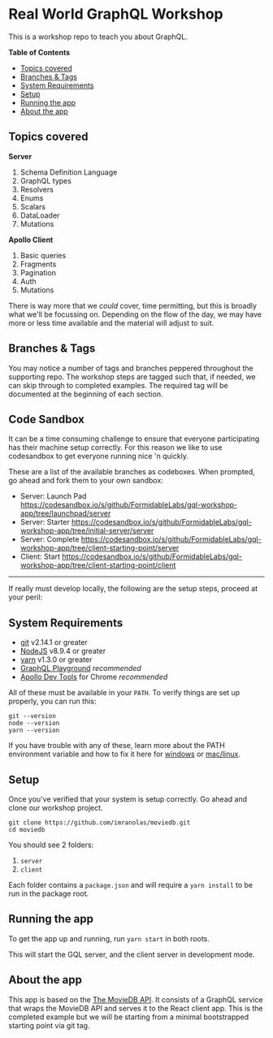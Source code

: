 # Real World GraphQL Workshop

This is a workshop repo to teach you about GraphQL.

<!-- START doctoc generated TOC please keep comment here to allow auto update -->
<!-- DON'T EDIT THIS SECTION, INSTEAD RE-RUN doctoc TO UPDATE -->
**Table of Contents**

- [Topics covered](#topics-covered)
- [Branches & Tags](#branches--tags)
- [System Requirements](#system-requirements)
- [Setup](#setup)
- [Running the app](#running-the-app)
- [About the app](#about-the-app)

<!-- END doctoc generated TOC please keep comment here to allow auto update -->

## Topics covered

**Server**
  1. Schema Definition Language
  2. GraphQL types
  3. Resolvers
  4. Enums
  5. Scalars
  6. DataLoader
  7. Mutations

**Apollo Client**
  1. Basic queries
  2. Fragments
  3. Pagination
  4. Auth
  5. Mutations

There is way more that we _could_ cover, time permitting, but this is broadly what we'll be focussing on. Depending on the flow of the day, we may have more or less time available and the material will adjust to suit.

## Branches & Tags

You may notice a number of tags and branches peppered throughout the supporting repo. The workshop steps are tagged such that, if needed, we can skip through to completed examples. The required tag will be documented at the beginning of each section.

## Code Sandbox
It can be a time consuming challenge to ensure that everyone participating has their machine setup correctly. For this reason we like to use codesandbox to get everyone running nice 'n quickly.

These are a list of the available branches as codeboxes. When prompted, go ahead and fork them to your own sandbox:

- Server: Launch Pad https://codesandbox.io/s/github/FormidableLabs/gql-workshop-app/tree/launchpad/server
- Server: Starter https://codesandbox.io/s/github/FormidableLabs/gql-workshop-app/tree/initial-server/server
- Server: Complete https://codesandbox.io/s/github/FormidableLabs/gql-workshop-app/tree/client-starting-point/server
- Client: Start https://codesandbox.io/s/github/FormidableLabs/gql-workshop-app/tree/client-starting-point/client

---

If really must develop locally, the following are the setup steps, proceed at your peril:

## System Requirements

* [git][git] v2.14.1 or greater
* [NodeJS][node] v8.9.4 or greater
* [yarn][yarn] v1.3.0 or greater
* [GraphQL Playground][gqlplayground] _recommended_
* [Apollo Dev Tools][apollodevtools] for Chrome _recommended_



All of these must be available in your `PATH`. To verify things are set up
properly, you can run this:

```
git --version
node --version
yarn --version
```

If you have trouble with any of these, learn more about the PATH environment
variable and how to fix it here for [windows](https://www.howtogeek.com/118594/how-to-edit-your-system-path-for-easy-command-line-access/) or
[mac/linux](http://stackoverflow.com/a/24322978/971592).


## Setup

Once you've verified that your system is setup correctly. Go ahead and clone our workshop project.

```
git clone https://github.com/imranolas/moviedb.git
cd moviedb
```

You should see 2 folders:
  1. `server`
  2. `client`

Each folder contains a `package.json` and will require a `yarn install` to be run in the package root.

## Running the app

To get the app up and running, run `yarn start` in both roots.

This will start the GQL server, and the client server in development mode.

## About the app

This app is based on the [The MovieDB API](moviedb). It consists of a GraphQL service that wraps the MovieDB API and serves it to the React client app. This is the completed example but we will be starting from a minimal bootstrapped starting point via git tag.

[moviedb]: https://www.themoviedb.org/
[yarn]: https://yarnpkg.com/
[node]: https://nodejs.org
[git]: https://git-scm.com/
[gqlplayground]: https://github.com/graphcool/graphql-playground
[apollodevtools]: https://chrome.google.com/webstore/detail/apollo-client-developer-t/jdkknkkbebbapilgoeccciglkfbmbnfm
